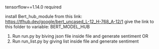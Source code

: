 tensorflow==1.14.0 required

install Bert_hub_module from this link: https://tfhub.dev/google/bert_uncased_L-12_H-768_A-12/1
give the link to this folder to variable: BERT_MODEL_HUB

1. Run run.py by biving json file inside file and generate sentiment
OR
2. Run run_list.py by giving list inside file and generate sentiment

